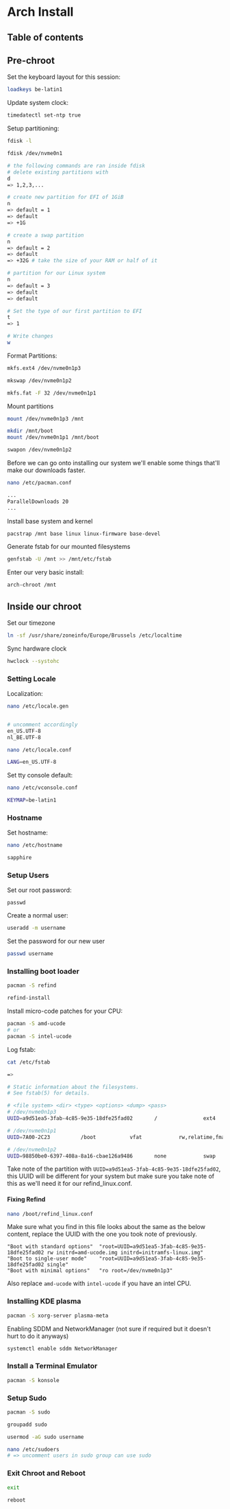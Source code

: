 # Arch Install

## Table of contents

## Pre-chroot

Set the keyboard layout for this session:
```sh
loadkeys be-latin1
```

Update system clock:
```sh
timedatectl set-ntp true
```

Setup partitioning:
```sh
fdisk -l

fdisk /dev/nvme0n1

# the following commands are ran inside fdisk
# delete existing partitions with
d
=> 1,2,3,...

# create new partition for EFI of 1GiB
n
=> default = 1
=> default
=> +1G

# create a swap partition
n
=> default = 2
=> default
=> +32G # take the size of your RAM or half of it

# partition for our Linux system
n
=> default = 3
=> default
=> default

# Set the type of our first partition to EFI
t
=> 1

# Write changes
w
```

Format Partitions:
```bash
mkfs.ext4 /dev/nvme0n1p3

mkswap /dev/nvme0n1p2

mkfs.fat -F 32 /dev/nvme0n1p1
```

Mount partitions
```bash
mount /dev/nvme0n1p3 /mnt

mkdir /mnt/boot
mount /dev/nvme0n1p1 /mnt/boot

swapon /dev/nvme0n1p2
```

Before we can go onto installing our system we'll enable some things that'll make our downloads faster.
```bash
nano /etc/pacman.conf

...
ParallelDownloads 20
...
```

Install base system and kernel
```bash
pacstrap /mnt base linux linux-firmware base-devel
```

Generate fstab for our mounted filesystems
```bash
genfstab -U /mnt >> /mnt/etc/fstab
```

Enter our very basic install:
```bash
arch-chroot /mnt
```

## Inside our chroot

Set our timezone
```bash
ln -sf /usr/share/zoneinfo/Europe/Brussels /etc/localtime
```

Sync hardware clock
```bash
hwclock --systohc
```

### Setting Locale

Localization:
```bash
nano /etc/locale.gen


# uncomment accordingly
en_US.UTF-8
nl_BE.UTF-8
```

```bash
nano /etc/locale.conf

LANG=en_US.UTF-8
```

Set tty console default:
```bash
nano /etc/vconsole.conf

KEYMAP=be-latin1
```

### Hostname

Set hostname:
```bash
nano /etc/hostname

sapphire
```

### Setup Users
Set our root password:
```
passwd
```

Create a normal user:
```bash
useradd -m username
```

Set the password for our new user
```bash
passwd username
```

### Installing boot loader

```bash
pacman -S refind
```

```bash
refind-install
```

Install micro-code patches for your CPU:
```bash
pacman -S amd-ucode
# or
pacman -S intel-ucode
```

Log fstab:
```bash
cat /etc/fstab

=>

# Static information about the filesystems.
# See fstab(5) for details.

# <file system> <dir> <type> <options> <dump> <pass>
# /dev/nvme0n1p3
UUID=a9d51ea5-3fab-4c85-9e35-18dfe25fad02       /               ext4            rw,relatime     0 1

# /dev/nvme0n1p1
UUID=7A00-2C23          /boot           vfat            rw,relatime,fmask=0022,dmask=0022,codepage=437,iocharset=ascii,shortname=mixed,utf8,errors=remount-ro   0 2

# /dev/nvme0n1p2
UUID=98850be0-6397-408a-8a16-cbae126a9486       none            swap            defaults        0 0
```

Take note of the partition with `UUID=a9d51ea5-3fab-4c85-9e35-18dfe25fad02`, this UUID will be different for your system but make sure you take note of this as we'll need it for our refind_linux.conf.

#### Fixing Refind

```bash
nano /boot/refind_linux.conf
```

Make sure what you find in this file looks about the same as the below content, replace the UUID with the one you took note of previously.
```text
"Boot with standard options"  "root=UUID=a9d51ea5-3fab-4c85-9e35-18dfe25fad02 rw initrd=amd-ucode.img initrd=initramfs-linux.img"
"Boot to single-user mode"    "root=UUID=a9d51ea5-3fab-4c85-9e35-18dfe25fad02 single"
"Boot with minimal options"   "ro root=/dev/nvme0n1p3"
```
Also replace `amd-ucode` with `intel-ucode` if you have an intel CPU.

### Installing KDE plasma

```bash
pacman -S xorg-server plasma-meta
```

Enabling SDDM and NetworkManager (not sure if required but it doesn't hurt to do it anyways)
```bash
systemctl enable sddm NetworkManager
```

### Install a Terminal Emulator

```bash
pacman -S konsole
```

### Setup Sudo

```bash
pacman -S sudo

groupadd sudo

usermod -aG sudo username

nano /etc/sudoers
# => uncomment users in sudo group can use sudo
```

### Exit Chroot and Reboot

```bash
exit

reboot
```
